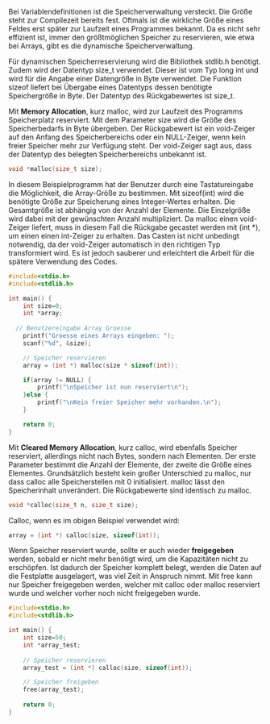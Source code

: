Bei Variablendefinitionen ist die Speicherverwaltung versteckt. Die Größe steht zur Compilezeit bereits fest.
Oftmals ist die wirkliche Größe eines Feldes erst später zur Laufzeit eines Programmes bekannt.
Da es nicht sehr effizient ist, immer den größtmöglichen Speicher zu reservieren, wie etwa bei Arrays, 
gibt es die dynamische Speicherverwaltung.

Für dynamischen Speicherreservierung wird die Bibliothek stdlib.h benötigt. 
Zudem wird der Datentyp size_t verwendet. Dieser ist vom Typ long int und wird für die 
Angabe einer Datengröße in Byte verwendet. Die Funktion sizeof liefert bei Übergabe eines 
Datentyps dessen benötigte Speichergröße in Byte. Der Datentyp des Rückgabewertes ist size_t.

Mit **Memory Allocation**, kurz malloc, wird zur Laufzeit des Programms Speicherplatz reserviert. 
Mit dem Parameter size wird die Größe des Speicherbedarfs in Byte übergeben. 
Der Rückgabewert ist ein void-Zeiger auf den Anfang des Speicherbereichs oder ein NULL-Zeiger, 
wenn kein freier Speicher mehr zur Verfügung steht. 
Der void-Zeiger sagt aus, dass der Datentyp des belegten Speicherbereichs unbekannt ist.

```C
void *malloc(size_t size);
```

In diesem Beispielprogramm hat der Benutzer durch eine Tastatureingabe die Möglichkeit, die Array-Größe zu bestimmen. 
Mit sizeof(int) wird die benötigte Größe zur Speicherung eines Integer-Wertes erhalten. 
Die Gesamtgröße ist abhängig von der Anzahl der Elemente. Die Einzelgröße wird dabei mit der gewünschten Anzahl multipliziert. 
Da malloc einen void-Zeiger liefert, muss in diesem Fall die Rückgabe gecastet werden mit (int *), um einen einen int-Zeiger zu erhalten.
Das Casten ist nicht unbedingt notwendig, da der void-Zeiger automatisch in den richtigen Typ transformiert wird. 
Es ist jedoch sauberer und erleichtert die Arbeit für die spätere Verwendung des Codes.

```C
#include<stdio.h>
#include<stdlib.h>

int main() {
	int size=0;
	int *array;
 
  // Benutzereingabe Array Groesse
	printf("Groesse eines Arrays eingeben: ");
	scanf("%d", &size);

	// Speicher reservieren
	array = (int *) malloc(size * sizeof(int));

	if(array != NULL) {
		printf("\nSpeicher ist nun reserviert\n");
	}else {
		printf("\nKein freier Speicher mehr vorhanden.\n");
	}

	return 0;
}

```

Mit **Cleared Memory Allocation**, kurz calloc, wird ebenfalls Speicher reserviert, allerdings nicht nach Bytes, sondern nach Elementen. 
Der erste Parameter bestimmt die Anzahl der Elemente, der zweite die Größe eines Elementes. 
Grundsätzlich besteht kein großer Unterschied zu malloc, nur dass calloc alle Speicherstellen mit 0 initialisiert. 
malloc lässt den Speicherinhalt unverändert. Die Rückgabewerte sind identisch zu malloc.

```C
void *calloc(size_t n, size_t size);
```

Calloc, wenn es im obigen Beispiel verwendet wird:

```C
array = (int *) calloc(size, sizeof(int));
```

Wenn Speicher reserviert wurde, sollte er auch wieder **freigegeben** werden, sobald er nicht mehr benötigt wird, um die Kapazitäten nicht zu erschöpfen. 
Ist dadurch der Speicher komplett belegt, werden die Daten auf die Festplatte ausgelagert, was viel Zeit in Anspruch nimmt.
Mit free kann nur Speicher freigegeben werden, welcher mit calloc oder malloc reserviert wurde und welcher vorher noch nicht freigegeben wurde.

```C
#include<stdio.h>
#include<stdlib.h>

int main() {
	int size=50;
	int *array_test;
	
	// Speicher reservieren
	array_test = (int *) calloc(size, sizeof(int));

	// Speicher freigeben
	free(array_test);
	
	return 0;
}
```
